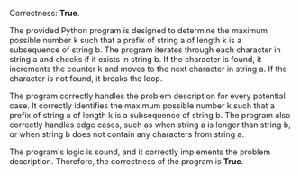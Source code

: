 Correctness: **True**.

The provided Python program is designed to determine the maximum possible number k such that a prefix of string a of length k is a subsequence of string b. The program iterates through each character in string a and checks if it exists in string b. If the character is found, it increments the counter k and moves to the next character in string a. If the character is not found, it breaks the loop.

The program correctly handles the problem description for every potential case. It correctly identifies the maximum possible number k such that a prefix of string a of length k is a subsequence of string b. The program also correctly handles edge cases, such as when string a is longer than string b, or when string b does not contain any characters from string a.

The program's logic is sound, and it correctly implements the problem description. Therefore, the correctness of the program is **True**.